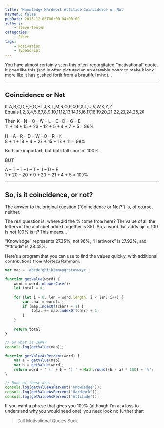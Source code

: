 ```yaml
---
title: 'Knowledge Hardwork Attitide Coincidence or Not'
navMenu: false
pubDate: 2015-12-05T06:00:04+00:00
authors:
    - steve-fenton
categories:
    - Other
tags:
    - Motivation
    - TypeScript
---
```


You have almost certainly seen this often-regurgitated “motivational” quote. It goes like this (and is often pictured on an erasable board to make it look more like it has gushed forth from a beautiful mind)…

- - - - - -

## Coincidence or Not

If A,B,C,D,E,F,G,­H,I,J,K,L,M,N,­O,P,Q,R,S,T,U,­V,W,X,Y,Z\
Equals 1,2,3,4,5,6,7,­8,9,10,11,12,13,14,­15,16,17,18,19,20,21,­22,23,24,25,26

Then K – N – O – W – L – E – D – G – E\
11 + 14 + 15 + 23 + 12 + 5 + 4 + 7 + 5 = 96%

H – A – R – D – W – O – R – K\
8 + 1 + 18 + 4 + 23 + 15 + 18 + 11 = 98%

Both are important, but both fall short of 100%

BUT

A – T – T – I – T – U – D – E\
1 + 20 + 20 + 9 + 20 + 21 + 4 + 5 = 100%

- - - - - -

## So, is it coincidence, or not?

The answer to the original question (“Coincidence or Not?”) is, of course, neither.

The real question is, where did the % come from here? The value of all the letters of the alphabet added together is 351. So, a word that adds up to 100 is *not* 100% is it? This means…

“Knowledge” represents 27.35%, not 96%, “Hardwork” is 27.92%, and “Attitude” is 28.49%.

Here’s a program that you can use to find the values quickly, with additional contributions from [Morteza Rahmani](https://www.linkedin.com/in/ppx1400/):

```typescript
var map = 'abcdefghijklmnopqrstuvwxyz';

function getValue(word) {
    word = word.toLowerCase();
    let total = 0;
    
    for (let i = 0, len = word.length; i < len; i++) {
        var char = word[i];
        if (map.indexOf(char) + 1) {
            total += map.indexOf(char) + 1;
        }
    }
    
    return total;
}

// So what is 100%?
console.log(getValue(map));

function getValueAsPercent(word) {
    var a = getValue(map);
    var b = getValue(word);
    return word + ' (' + b + ') ' + Math.round((b / a) * 100) + '%';
}

// None of these are...
console.log(getValueAsPercent('Knowledge'));
console.log(getValueAsPercent('Hardwork'));
console.log(getValueAsPercent('Attitude'));
```

If you want a phrase that gives you 100% (although I’m at a loss to understand why you would need one), you need look no further than:

> Dull Motivational Quotes Suck